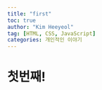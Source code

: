 ```yaml
---
title: "first"
toc: true
author: "Kim Heeyeol"
tag: [HTML, CSS, JavaScript]
categories: 개인적인 이야기
---
```


# 첫번째!
